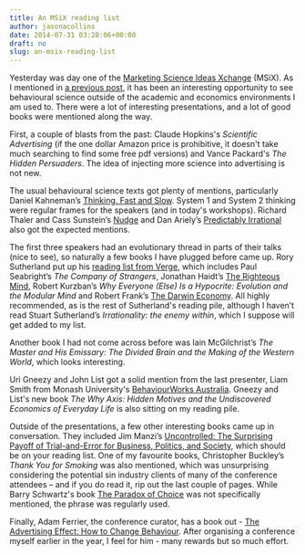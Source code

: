 ```yaml
---
title: An MSiX reading list
author: jasonacollins
date: 2014-07-31 03:28:06+00:00
draft: no
slug: an-msix-reading-list
---
```


Yesterday was day one of the [Marketing Science Ideas Xchange](http://msix.com.au/) (MSiX). As I mentioned in [a previous post](https://www.jasoncollins.blog/msix-marketing-science-ideas-xchange/), it has been an interesting opportunity to see behavioural science outside of the academic and economics environments I am used to. There were a lot of interesting presentations, and a lot of good books were mentioned along the way.

First, a couple of blasts from the past: Claude Hopkins's *Scientific Advertising* (if the one dollar Amazon price is prohibitive, it doesn't take much searching to find some free pdf versions) and Vance Packard's *The Hidden Persuaders*. The idea of injecting more science into advertising is not new.

The usual behavioural science texts got plenty of mentions, particularly Daniel Kahneman’s [Thinking, Fast and Slow](https://www.jasoncollins.blog/re-reading-kahnemans-thinking-fast-and-slow/). System 1 and System 2 thinking were regular frames for the speakers (and in today's workshops). Richard Thaler and Cass Sunstein’s [Nudge](https://www.jasoncollins.blog/thaler-and-sunsteins-nudge/) and Dan Ariely’s [Predictably Irrational](https://www.jasoncollins.blog/arielys-predictably-irrational/) also got the expected mentions.

The first three speakers had an evolutionary thread in parts of their talks (nice to see), so naturally a few books I have plugged before came up. Rory Sutherland put up his [reading list from Verge](http://verge.ogilvydo.com/rory-sutherlands-reading-list), which includes Paul Seabright’s *The Company of Strangers*, Jonathan Haidt’s [The Righteous Mind](https://www.jasoncollins.blog/haidts-the-righteous-mind/), Robert Kurzban’s *Why Everyone (Else) Is a Hypocrite: Evolution and the Modular Mind* and Robert Frank’s [The Darwin Economy](https://www.jasoncollins.blog/franks-the-darwin-economy/). All highly recommended, as is the rest of Sutherland's reading pile, although I haven’t read Stuart Sutherland’s *Irrationality: the enemy within*, which I suppose will get added to my list.

Another book I had not come across before was Iain McGilchrist’s *The Master and His Emissary: The Divided Brain and the Making of the Western World*, which looks interesting.

Uri Gneezy and John List got a solid mention from the last presenter, Liam Smith from Monash University's [BehaviourWorks Australia](http://www.behaviourworksaustralia.org/). Gneezy and List's new book *The Why Axis: Hidden Motives and the Undiscovered Economics of Everyday Life* is also sitting on my reading pile.

Outside of the presentations, a few other interesting books came up in conversation. They included Jim Manzi’s [Uncontrolled: The Surprising Payoff of Trial-and-Error for Business, Politics, and Society](https://www.jasoncollins.blog/manzis-uncontrolled/), which should be on your reading list. One of my favourite books, Christopher Buckley’s *Thank You for Smoking* was also mentioned, which was unsurprising considering the potential sin industry clients of many of the conference attendees – and if you do read it, rip out the last couple of pages. While Barry Schwartz's book [The Paradox of Choice](https://www.jasoncollins.blog/barry-schwartzs-the-paradox-of-choice-why-more-is-less/) was not specifically mentioned, the phrase was regularly used.

Finally, Adam Ferrier, the conference curator, has a book out - [The Advertising Effect: How to Change Behaviour](https://www.jasoncollins.blog/notes-on-a-few-books/). After organising a conference myself earlier in the year, I feel for him - many rewards but so much effort.
